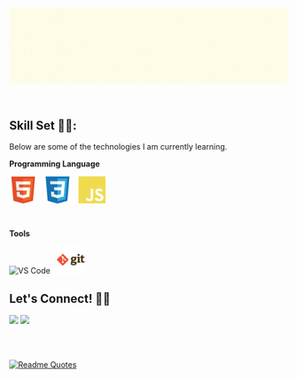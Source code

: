 <!--START_SECTION:waka-->

<!--END_SECTION:waka-->

[![MasterHead](https://github.com/gabrielescudine/gabrielescudine/blob/main/banner_github.gif)](https://github.com/gabrielescudine/gabrielescudine/blob/main/banner_github.gif)

 
 &nbsp;
 &nbsp;


## Skill Set 🧑‍💻:
<p>Below are some of the technologies I am currently learning.</p>

<p><strong>Programming Language</strong><p>
<div style="display:inline-block;">
<img align="center" alt="Logo-HTML" height="50" width="50" src="https://raw.githubusercontent.com/devicons/devicon/master/icons/html5/html5-original.svg"> &nbsp; <img align="center" alt="Logo-CSS" height="50" width="50" src="https://raw.githubusercontent.com/devicons/devicon/master/icons/css3/css3-original.svg"> &nbsp; <abbr title="Learning at this moment."><img align="center" alt="Logo-JS" height="50" width="50" src="https://raw.githubusercontent.com/devicons/devicon/master/icons/javascript/javascript-plain.svg"></abbr> &nbsp;
</div>

&nbsp;

<p><strong>Tools</strong></p>
<div style="display:inline-block;">
<img title="VS Code" alt="VS Code" width="50px" src="https://img.icons8.com/fluent/48/000000/visual-studio-code-2019.png"> &nbsp;
<img title="git" alt="git" width="50px" src="https://raw.githubusercontent.com/github/explore/master/topics/git/git.png">
</div>

## Let's Connect! 🙋‍♂️

<div> 
<a href = "mailto:gabrielescudine.05@gmail.com" target="_blank"><img src="https://img.shields.io/badge/Gmail-EA4335.svg?style=for-the-badge&logo=Gmail&logoColor=white" width="100"></a>
<a href="https://www.linkedin.com/in/gabrieljoffilyescudine/" target="_blank"><img src="https://img.shields.io/badge/LinkedIn-0A66C2.svg?style=for-the-badge&logo=LinkedIn&logoColor=white" width="130"></a> 
</div>&nbsp;&nbsp;

&nbsp;

  
 [![Readme Quotes](https://quotes-github-readme.vercel.app/api?type=horizontal&theme=catppuccin_mocha)](https://github.com/piyushsuthar/github-readme-quotes)
